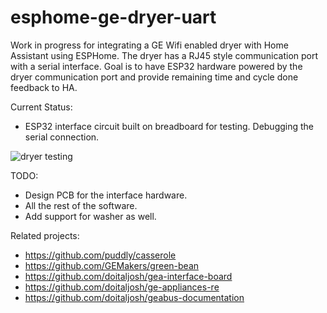 # esphome-ge-dryer-uart
Work in progress for integrating a GE Wifi enabled dryer with Home Assistant using ESPHome.  The dryer has a RJ45 style communication port with a serial interface.  Goal is to have ESP32 hardware powered by the dryer communication port and provide remaining time and cycle done feedback to HA.

Current Status:

- ESP32 interface circuit built on breadboard for testing.  Debugging the serial connection.

![dryer testing](https://user-images.githubusercontent.com/10102873/145743746-fe5fa78a-a61d-4de0-bebb-4f3287017479.jpg)


TODO:

- Design PCB for the interface hardware.
- All the rest of the software.
- Add support for washer as well.

Related projects:

- https://github.com/puddly/casserole
- https://github.com/GEMakers/green-bean
- https://github.com/doitaljosh/gea-interface-board
- https://github.com/doitaljosh/ge-appliances-re
- https://github.com/doitaljosh/geabus-documentation

